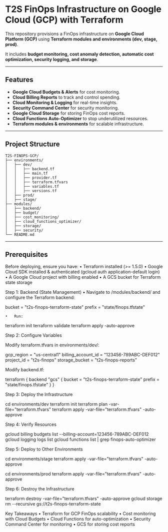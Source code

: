 # T2S FinOps Infrastructure on Google Cloud (GCP) with Terraform

This repository provisions a FinOps infrastructure on **Google Cloud Platform (GCP)** using **Terraform modules and environments (dev, stage, prod)**.

It includes **budget monitoring, cost anomaly detection, automatic cost optimization, security logging, and storage**.

---

## Features
- **Google Cloud Budgets & Alerts** for cost monitoring.
- **Cloud Billing Reports** to track and control spending.
- **Cloud Monitoring & Logging** for real-time insights.
- **Security Command Center** for security monitoring.
- **Google Cloud Storage** for storing FinOps cost reports.
- **Cloud Functions Auto-Optimizer** to stop underutilized resources.
- **Terraform modules & environments** for scalable infrastructure.

---

## Project Structure
```plaintext
T2S-FINOPS-GCP/
├── environments/
│   ├── dev/
│   │   ├── backend.tf
│   │   ├── main.tf
│   │   ├── provider.tf
│   │   ├── terraform.tfvars
│   │   ├── variables.tf
│   │   ├── versions.tf
│   ├── prod/
│   ├── stage/
├── modules/
│   ├── backend/
│   ├── budget/
│   ├── cost_monitoring/
│   ├── cloud_functions_optimizer/
│   ├── storage/
│   ├── security/
└── README.md
```

---

## Prerequisites

Before deploying, ensure you have:
	•	Terraform installed (>= 1.5.0)
	•	Google Cloud SDK installed & authenticated (gcloud auth application-default login)
	•	A Google Cloud project with billing enabled
	•	A GCS bucket for Terraform state storage

Step 1: Backend (State Management)
	•	Navigate to /modules/backend/ and configure the Terraform backend:

bucket         = "t2s-finops-terraform-state"
prefix         = "state/finops.tfstate"

	•	Run:

terraform init
terraform validate
terraform apply -auto-approve

Step 2: Configure Variables

Modify terraform.tfvars in environments/dev/:

gcp_region         = "us-central1"
billing_account_id = "123456-789ABC-DEF012"
project_id         = "t2s-finops"
storage_bucket     = "t2s-finops-reports"

Modify backend.tf:

terraform {
  backend "gcs" {
    bucket  = "t2s-finops-terraform-state"
    prefix  = "state/finops.tfstate"
  }
}

Step 3: Deploy the Infrastructure

cd environments/dev
terraform init
terraform plan -var-file="terraform.tfvars"
terraform apply -var-file="terraform.tfvars" -auto-approve

Step 4: Verify Resources

gcloud billing budgets list --billing-account=123456-789ABC-DEF012
gcloud logging logs list
gcloud functions list | grep finops-auto-optimizer

Step 5: Deploy to Other Environments

cd environments/stage
terraform apply -var-file="terraform.tfvars" -auto-approve

cd environments/prod
terraform apply -var-file="terraform.tfvars" -auto-approve

Step 6: Destroy the Infrastructure

terraform destroy -var-file="terraform.tfvars" -auto-approve
gcloud storage rm --recursive gs://t2s-finops-terraform-state

Key Takeaways
	•	Terraform for GCP FinOps scalability
	•	Cost monitoring with Cloud Budgets
	•	Cloud Functions for auto-optimization
	•	Security Command Center for monitoring
	•	GCS for storing cost reports



